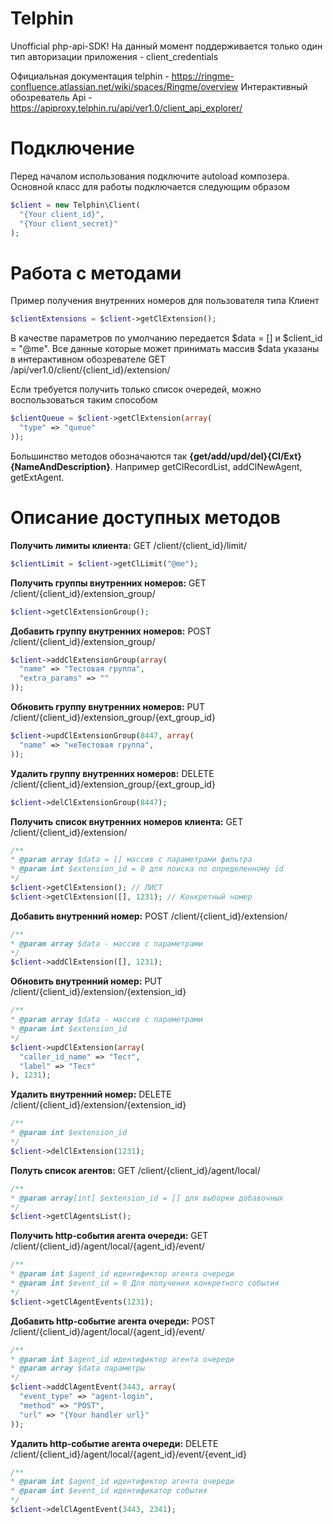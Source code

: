 # Telphin
Unofficial php-api-SDK!
На данный момент поддерживается только один тип авторизации приложения - client_credentials

Официальная документация telphin - https://ringme-confluence.atlassian.net/wiki/spaces/Ringme/overview
Интерактивный обозреватель Api - https://apiproxy.telphin.ru/api/ver1.0/client_api_explorer/

# Подключение
Перед началом использования подключите autoload композера.
Основной класс для работы подключается следующим образом
```PHP
$client = new Telphin\Client(
  "{Your client_id}",
  "{Your client_secret}"
);
```

# Работа с методами
Пример получения внутренних номеров для пользователя типа Клиент
```PHP
$clientExtensions = $client->getClExtension();
```
В качестве параметров по умолчанию передается $data = [] и $client_id = "@me".
Все данные которые может принимать массив $data указаны в интерактивном обозревателе GET /api/ver1.0/client/{client_id}/extension/

Если требуется получить только список очередей, можно воспользоваться таким способом
```PHP
$clientQueue = $client->getClExtension(array(
  "type" => "queue"
));
```
Большинство методов обозначаются так **{get/add/upd/del}{Cl/Ext}{NameAndDescription}**. Например getClRecordList, addClNewAgent, getExtAgent.

# Описание доступных методов
**Получить лимиты клиента:** GET /client/{client_id}/limit/
```PHP
$clientLimit = $client->getClLimit("@me");
```

**Получить группы внутренних номеров:** GET /client/{client_id}/extension_group/
```PHP
$client->getClExtensionGroup();
```

**Добавить группу внутренних номеров:** POST /client/{client_id}/extension_group/
```PHP
$client->addClExtensionGroup(array(
  "name" => "Тестовая группа",
  "extra_params" => ""
));
```

**Обновить группу внутренних номеров:** PUT /client/{client_id}/extension_group/{ext_group_id}
```PHP
$client->updClExtensionGroup(8447, array(
  "name" => "неТестовая группа",
));
```

**Удалить группу внутренних номеров:** DELETE /client/{client_id}/extension_group/{ext_group_id}
```PHP
$client->delClExtensionGroup(8447);
```

**Получить список внутренних номеров клиента:** GET /client/{client_id}/extension/
```PHP
/**
* @param array $data = [] массив с параметрами фильтра
* @param int $extension_id = 0 для поиска по определенному id
*/
$client->getClExtension(); // ЛИСТ
$client->getClExtension([], 1231); // Конкретный номер
```

**Добавить внутренний номер:** POST /client/{client_id}/extension/
```PHP
/**
* @param array $data - массив с параметрами
*/
$client->addClExtension([], 1231);
```

**Обновить внутренний номер:** PUT /client/{client_id}/extension/{extension_id}
```PHP
/**
* @param array $data - массив с параметрами
* @param int $extension_id
*/
$client->updClExtension(array(
  "caller_id_name" => "Тест",
  "label" => "Тест"
), 1231);
```

**Удалить внутренний номер:** DELETE /client/{client_id}/extension/{extension_id}
```PHP
/**
* @param int $extension_id
*/
$client->delClExtension(1231);
```

**Полуть список агентов:** GET /client/{client_id}/agent/local/
```PHP
/**
* @param array[int] $extension_id = [] для выборки добавочных
*/
$client->getClAgentsList();
```

**Получить http-события агента очереди:** GET /client/{client_id}/agent/local/{agent_id}/event/
```PHP
/**
* @param int $agent_id идентификтор агента очереди
* @param int $event_id = 0 Для получения конкретного события
*/
$client->getClAgentEvents(1231);
```

**Добавить http-событие агента очереди:** POST /client/{client_id}/agent/local/{agent_id}/event/
```PHP
/**
* @param int $agent_id идентификтор агента очереди
* @param array $data параметры
*/
$client->addClAgentEvent(3443, array(
  "event_type" => "agent-login",
  "method" => "POST",
  "url" => "{Your handler url}"
));
```

**Удалить http-событие агента очереди:** DELETE /client/{client_id}/agent/local/{agent_id}/event/{event_id}
```PHP
/**
* @param int $agent_id идентификтор агента очереди
* @param int $event_id идентификатор события
*/
$client->delClAgentEvent(3443, 2341);
```
